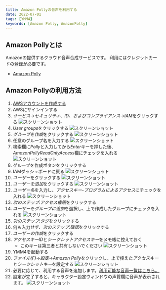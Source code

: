 ```yaml
---
title: Amazon Pollyの音声を利用する
date: 2022-07-01
tags: [YMM4]
keywords: [Amazon Polly, AmazonPolly]
---
```

## Amazon Pollyとは
Amazonの提供するクラウド音声合成サービスです。
利用にはクレジットカードの登録が必要です。

- [Amazon Polly](https://aws.amazon.com/jp/polly/)

## Amazon Pollyの利用方法
1. [AWSアカウントを作成する](https://aws.amazon.com/jp/)
1. AWSにサインインする
1. *サービス*→*セキュリティ、ID、およびコンプライアンス*→*IAM*をクリックする
![スクリーンショット](AmazonPolly_5502.png)
1. *User groups*をクリックする
![スクリーンショット](AmazonPolly_5653.png)
1. *グループを作成*をクリックする
![スクリーンショット](AmazonPolly_5739.png)
1. 任意のグループ名を入力する
![スクリーンショット](AmazonPolly_5835.png)
1. 検索欄に*Polly*と入力してから*Enter*キーを押した後、*AmazonPollyReadOnlyAccess*欄にチェックを入れる
![スクリーンショット](AmazonPolly_0004.png)
1. グループを作成ボタンをクリックする
1. IAMダッシュボードに戻る
![スクリーンショット](AmazonPolly_0230.png)
1. *ユーザー*をクリックする
![スクリーンショット](AmazonPolly_0313.png)
1. *ユーザーを追加*をクリックする
![スクリーンショット](AmazonPolly_0343.png)
1. *ユーザー名*を入力し、*アクセスキー-プログラムによるアクセス*にチェックを入れる
![スクリーンショット](AmazonPolly_0509.png)
1. *次のステップ:アクセス権限*をクリックする
1. *ユーザーをグループに追加*を選択し、上で作成したグループにチェックを入れる
![スクリーンショット](AmazonPolly_0641.png)
1. *次のステップ:タグ*をクリックする
1. 何も入力せず、*次のステップ:確認*をクリックする
1. *ユーザーの作成*をクリックする
1. *アクセスキーID*と*シークレットアクセスキー*をメモ帳に控えておく
   - このキーは第三者と共有しないでください
![スクリーンショット](AmazonPolly_0924.png)
1. YMM4を起動する
1. *ファイル(F)*→*設定*→*Amazon Polly*をクリックし、上で控えた*アクセスキー*と*シークレットキー*を設定する
![スクリーンショット](AmazonPolly_1056.png)
1. 必要に応じて、利用する音声を追加します。[利用可能な音声一覧はこちら。](https://docs.aws.amazon.com/polly/latest/dg/voicelist.html)
1. 設定が完了すると、キャラクター設定ウィンドウの声質欄に音声が表示されます。
![スクリーンショット](AmazonPolly_1431.png)